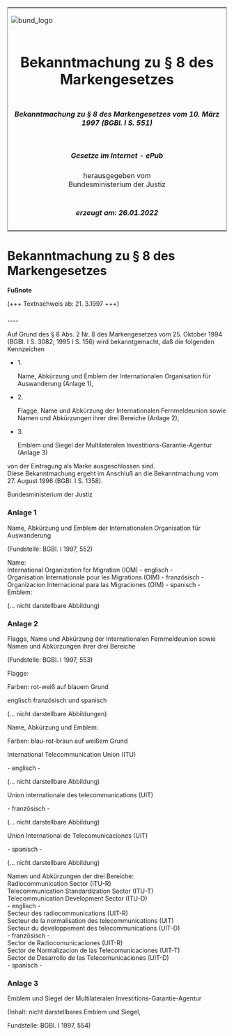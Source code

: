 <span id="DECKBLATT.html"></span>

<table border="0" frame="border" width="100%">

<tr valign="top">

<td align="left">

![bund\_logo](BfJ_2021_Web_de_de.gif)

</td>

<td align="right">

 

</td>

</tr>

<tr align="center" valign="middle">

<td colspan="2">

# Bekanntmachung zu § 8 des Markengesetzes

</td>

</tr>

<tr align="center" valign="middle">

<td colspan="2">

##### Bekanntmachung zu § 8 des Markengesetzes vom 10. März 1997 (BGBl. I S. 551)

</td>

</tr>

<tr align="center" valign="middle">

<td colspan="2">

  
  

##### Gesetze im Internet - ePub  
  
herausgegeben vom  
Bundesministerium der Justiz

</td>

</tr>

<tr align="center" valign="bottom">

<td colspan="2">

  
  

##### erzeugt am: 26.01.2022

</td>

</tr>

</table>

<span id="BJNR055100997.html"></span>

# Bekanntmachung zu § 8 des Markengesetzes

<div>

  
**Fußnote**

<div class="jnhtml">

<div>

<div class="jurAbsatz">

(+++ Textnachweis ab: 21. 3.1997 +++)

</div>

</div>

</div>

</div>

<span id="BJNR055100997BJNE000100320.html"></span>

###   
\----

<div>

<div class="jnhtml">

<div>

<div class="jurAbsatz">

Auf Grund des § 8 Abs. 2 Nr. 8 des Markengesetzes vom 25. Oktober 1994
(BGBl. I S. 3082; 1995 I S. 156) wird bekanntgemacht, daß die folgenden
Kennzeichen

  - 1\.
    
    <div style="">
    
    Name, Abkürzung und Emblem der Internationalen Organisation für
    Auswanderung (Anlage 1),
    
    </div>

  - 2\.
    
    <div style="">
    
    Flagge, Name und Abkürzung der Internationalen Fernmeldeunion sowie
    Namen und Abkürzungen ihrer drei Bereiche (Anlage 2),
    
    </div>

  - 3\.
    
    <div style="">
    
    Emblem und Siegel der Multilateralen Investitions-Garantie-Agentur
    (Anlage 3)
    
    </div>

von der Eintragung als Marke ausgeschlossen sind.  
Diese Bekanntmachung ergeht im Anschluß an die Bekanntmachung vom 27.
August 1996 (BGBl. I S. 1358).

</div>

<div class="jurAbsatz">

<span class="SP">Bundesministerium der Justiz</span>

</div>

</div>

</div>

</div>

<span id="BJNR055100997BJNE000200320.html"></span>

### Anlage 1  
Name, Abkürzung und Emblem der Internationalen Organisation für Auswanderung

<div>

<div class="jnhtml">

<div>

<div class="jurAbsatz">

<div class="kommentar_Fundstelle">

(Fundstelle: BGBl. I 1997, 552)

</div>

</div>

<div class="jurAbsatz">

Name:  
International Organization for Migration (IOM) - englisch -  
Organisation Internationale pour les Migrations (OIM) - französisch -  
Organizacion Internacional para las Migraciones (OIM) - spanisch -  
Emblem:  
  

<div class="kommentar_Hinweis">

(... nicht darstellbare Abbildung)

</div>

</div>

</div>

</div>

</div>

<span id="BJNR055100997BJNE000300320.html"></span>

### Anlage 2  
Flagge, Name und Abkürzung der Internationalen Fernmeldeunion sowie Namen und Abkürzungen ihrer drei Bereiche

<div>

<div class="jnhtml">

<div>

<div class="jurAbsatz">

<div class="kommentar_Fundstelle">

(Fundstelle: BGBl. I 1997, 553)

</div>

</div>

<div class="jurAbsatz">

Flagge:  
  
Farben: rot-weiß auf blauem Grund  
  
englisch französisch und spanisch  
  

<div class="kommentar_Hinweis">

(... nicht darstellbare Abbildungen)

</div>

  
  
Name, Abkürzung und Emblem:  
  
Farben: blau-rot-braun auf weißem Grund

</div>

<div class="jurAbsatz">

International Telecommunication Union (ITU)  
  
\- englisch -  
  

<div class="kommentar_Hinweis">

(... nicht darstellbare Abbildung)

</div>

  
  
Union internationale des telecommunications (UIT)  
  
\- französisch -  
  

<div class="kommentar_Hinweis">

(... nicht darstellbare Abbildung)

</div>

  
  
Union International de Telecomunicaciones (UIT)  
  
\- spanisch -  
  

<div class="kommentar_Hinweis">

(... nicht darstellbare Abbildung)

</div>

</div>

<div class="jurAbsatz">

Namen und Abkürzungen der drei Bereiche:  
Radiocommunication Sector (ITU-R)  
Telecommunication Standardization Sector (ITU-T)  
Telecommunication Development Sector (ITU-D)  
\- englisch -  
Secteur des radiocommunications (UIT-R)  
Secteur de la normalisation des telecommunications (UIT)  
Secteur du developpement des telecommunications (UIT-D)  
\- französisch -  
Sector de Radiocomunicaciones (UIT-R)  
Sector de Normalizacion de las Telecomunicaciones (UIT-T)  
Sector de Desarrollo de las Telecomunicaciones (UIT-D)  
\- spanisch -

</div>

</div>

</div>

</div>

<span id="BJNR055100997BJNE000400320.html"></span>

### Anlage 3  
Emblem und Siegel der Multilateralen Investitions-Garantie-Agentur

<div>

<div class="jnhtml">

<div>

<div class="jurAbsatz">

<div class="kommentar_Hinweis">

(Inhalt: nicht darstellbares Emblem und Siegel,

</div>

  

<div class="kommentar_Fundstelle">

Fundstelle: BGBl. I 1997, 554)

</div>

</div>

</div>

</div>

</div>

